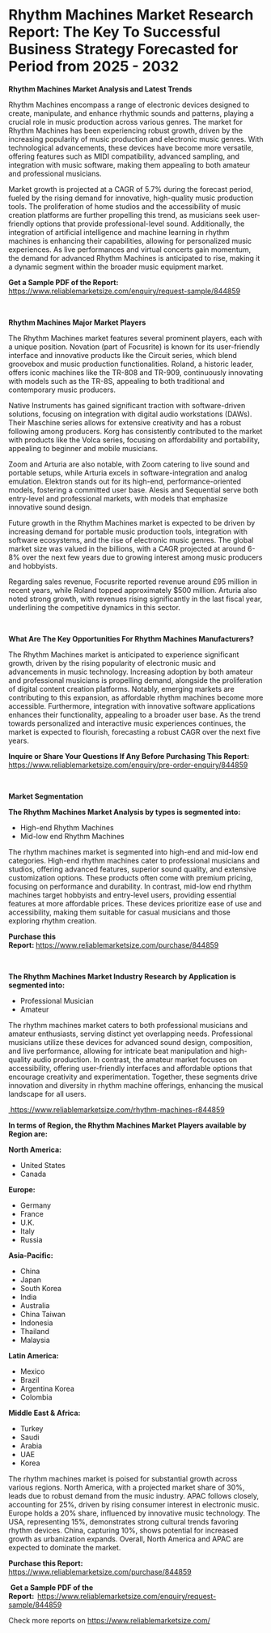 <p><h1>Rhythm Machines Market Research Report: The Key To Successful Business Strategy Forecasted for Period from 2025 - 2032</h1></p><p><strong>Rhythm Machines Market Analysis and Latest Trends</strong></p>
<p><p>Rhythm Machines encompass a range of electronic devices designed to create, manipulate, and enhance rhythmic sounds and patterns, playing a crucial role in music production across various genres. The market for Rhythm Machines has been experiencing robust growth, driven by the increasing popularity of music production and electronic music genres. With technological advancements, these devices have become more versatile, offering features such as MIDI compatibility, advanced sampling, and integration with music software, making them appealing to both amateur and professional musicians.</p><p>Market growth is projected at a CAGR of 5.7% during the forecast period, fueled by the rising demand for innovative, high-quality music production tools. The proliferation of home studios and the accessibility of music creation platforms are further propelling this trend, as musicians seek user-friendly options that provide professional-level sound. Additionally, the integration of artificial intelligence and machine learning in rhythm machines is enhancing their capabilities, allowing for personalized music experiences. As live performances and virtual concerts gain momentum, the demand for advanced Rhythm Machines is anticipated to rise, making it a dynamic segment within the broader music equipment market.</p></p>
<p><strong>Get a Sample PDF of the Report:&nbsp;</strong> <a href="https://www.reliablemarketsize.com/enquiry/request-sample/844859?utm_campaign=3563&utm_medium=2&utm_source=Github&utm_content=ia&utm_term=06042025&utm_id=rhythm-machines">https://www.reliablemarketsize.com/enquiry/request-sample/844859</a></p>
<p>&nbsp;</p>
<p><strong>Rhythm Machines Major Market Players</strong></p>
<p><p>The Rhythm Machines market features several prominent players, each with a unique position. Novation (part of Focusrite) is known for its user-friendly interface and innovative products like the Circuit series, which blend groovebox and music production functionalities. Roland, a historic leader, offers iconic machines like the TR-808 and TR-909, continuously innovating with models such as the TR-8S, appealing to both traditional and contemporary music producers.</p><p>Native Instruments has gained significant traction with software-driven solutions, focusing on integration with digital audio workstations (DAWs). Their Maschine series allows for extensive creativity and has a robust following among producers. Korg has consistently contributed to the market with products like the Volca series, focusing on affordability and portability, appealing to beginner and mobile musicians.</p><p>Zoom and Arturia are also notable, with Zoom catering to live sound and portable setups, while Arturia excels in software-integration and analog emulation. Elektron stands out for its high-end, performance-oriented models, fostering a committed user base. Alesis and Sequential serve both entry-level and professional markets, with models that emphasize innovative sound design.</p><p>Future growth in the Rhythm Machines market is expected to be driven by increasing demand for portable music production tools, integration with software ecosystems, and the rise of electronic music genres. The global market size was valued in the billions, with a CAGR projected at around 6-8% over the next few years due to growing interest among music producers and hobbyists.</p><p>Regarding sales revenue, Focusrite reported revenue around £95 million in recent years, while Roland topped approximately $500 million. Arturia also noted strong growth, with revenues rising significantly in the last fiscal year, underlining the competitive dynamics in this sector.</p></p>
<p>&nbsp;</p>
<p><strong>What Are The Key Opportunities For Rhythm Machines Manufacturers?</strong></p>
<p><p>The Rhythm Machines market is anticipated to experience significant growth, driven by the rising popularity of electronic music and advancements in music technology. Increasing adoption by both amateur and professional musicians is propelling demand, alongside the proliferation of digital content creation platforms. Notably, emerging markets are contributing to this expansion, as affordable rhythm machines become more accessible. Furthermore, integration with innovative software applications enhances their functionality, appealing to a broader user base. As the trend towards personalized and interactive music experiences continues, the market is expected to flourish, forecasting a robust CAGR over the next five years.</p></p>
<p><strong>Inquire or Share Your Questions If Any Before Purchasing This Report:</strong> <a href="https://www.reliablemarketsize.com/enquiry/pre-order-enquiry/844859?utm_campaign=3563&utm_medium=2&utm_source=Github&utm_content=ia&utm_term=06042025&utm_id=rhythm-machines">https://www.reliablemarketsize.com/enquiry/pre-order-enquiry/844859</a></p>
<p>&nbsp;</p>
<p><strong>Market Segmentation</strong></p>
<p><strong>The Rhythm Machines Market Analysis by types is segmented into:</strong></p>
<p><ul><li>High-end Rhythm Machines</li><li>Mid-low end Rhythm Machines</li></ul></p>
<p><p>The rhythm machines market is segmented into high-end and mid-low end categories. High-end rhythm machines cater to professional musicians and studios, offering advanced features, superior sound quality, and extensive customization options. These products often come with premium pricing, focusing on performance and durability. In contrast, mid-low end rhythm machines target hobbyists and entry-level users, providing essential features at more affordable prices. These devices prioritize ease of use and accessibility, making them suitable for casual musicians and those exploring rhythm creation.</p></p>
<p><strong>Purchase this Report:&nbsp;</strong><a href="https://www.reliablemarketsize.com/purchase/844859?utm_campaign=3563&utm_medium=2&utm_source=Github&utm_content=ia&utm_term=06042025&utm_id=rhythm-machines">https://www.reliablemarketsize.com/purchase/844859</a></p>
<p>&nbsp;</p>
<p><strong>The Rhythm Machines Market Industry Research by Application is segmented into:</strong></p>
<p><ul><li>Professional Musician</li><li>Amateur</li></ul></p>
<p><p>The rhythm machines market caters to both professional musicians and amateur enthusiasts, serving distinct yet overlapping needs. Professional musicians utilize these devices for advanced sound design, composition, and live performance, allowing for intricate beat manipulation and high-quality audio production. In contrast, the amateur market focuses on accessibility, offering user-friendly interfaces and affordable options that encourage creativity and experimentation. Together, these segments drive innovation and diversity in rhythm machine offerings, enhancing the musical landscape for all users.</p></p>
<p><a href="https://www.reliablemarketsize.com/rhythm-machines-r844859?utm_campaign=3563&utm_medium=2&utm_source=Github&utm_content=ia&utm_term=06042025&utm_id=rhythm-machines">&nbsp;https://www.reliablemarketsize.com/rhythm-machines-r844859</a></p>
<p><strong>In terms of Region, the Rhythm Machines Market Players available by Region are:</strong></p>
<p>
    <p> <strong> North America: </strong>
        <ul>
            <li>United States</li>
            <li>Canada</li>
        </ul>
        </p> 
    <p> <strong> Europe: </strong>
        <ul>
            <li>Germany</li>
            <li>France</li>
            <li>U.K.</li>
            <li>Italy</li>
            <li>Russia</li>
        </ul>
        </p> 
    <p> <strong> Asia-Pacific: </strong>
        <ul>
            <li>China</li>
            <li>Japan</li>
            <li>South Korea</li>
            <li>India</li>
            <li>Australia</li>
            <li>China Taiwan</li>
            <li>Indonesia</li>
            <li>Thailand</li>
            <li>Malaysia</li>
        </ul>
        </p> 
    <p> <strong> Latin America: </strong>
        <ul>
            <li>Mexico</li>
            <li>Brazil</li>
            <li>Argentina Korea</li>
            <li>Colombia</li>
        </ul>
        </p> 
    <p> <strong> Middle East & Africa: </strong>
        <ul>
            <li>Turkey</li>
            <li>Saudi</li>
            <li>Arabia</li>
            <li>UAE</li>
            <li>Korea</li>
        </ul>
    </p>
    </p>
<p><p>The rhythm machines market is poised for substantial growth across various regions. North America, with a projected market share of 30%, leads due to robust demand from the music industry. APAC follows closely, accounting for 25%, driven by rising consumer interest in electronic music. Europe holds a 20% share, influenced by innovative music technology. The USA, representing 15%, demonstrates strong cultural trends favoring rhythm devices. China, capturing 10%, shows potential for increased growth as urbanization expands. Overall, North America and APAC are expected to dominate the market.</p></p>
<p><strong>Purchase this Report: </strong><a href="https://www.reliablemarketsize.com/purchase/844859?utm_campaign=3563&utm_medium=2&utm_source=Github&utm_content=ia&utm_term=06042025&utm_id=rhythm-machines">https://www.reliablemarketsize.com/purchase/844859</a></p>
<p>&nbsp;<strong>Get a Sample PDF of the Report:&nbsp;&nbsp;</strong><a href="https://www.reliablemarketsize.com/enquiry/request-sample/844859?utm_campaign=3563&utm_medium=2&utm_source=Github&utm_content=ia&utm_term=06042025&utm_id=rhythm-machines">https://www.reliablemarketsize.com/enquiry/request-sample/844859</a></p>
<p><strong></strong></p>
<p>Check more reports on <a href="https://www.reliablemarketsize.com/?utm_campaign=3563&utm_medium=2&utm_source=Github&utm_content=ia&utm_term=06042025&utm_id=rhythm-machines">https://www.reliablemarketsize.com/</a></p>